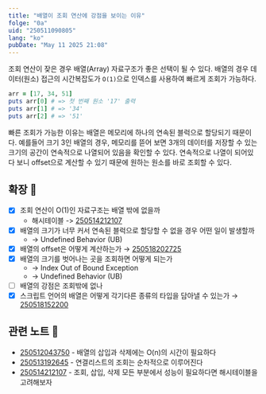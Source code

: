 ```yaml
---
title: "배열이 조회 연산에 강점을 보이는 이유"
folge: "0a"
uid: "250511090805"
lang: "ko"
pubDate: "May 11 2025 21:08"
---
```


조회 연산이 잦은 경우 배열(Array) 자료구조가 좋은 선택이 될 수 있다. 배열의 경우 데이터(원소) 접근의 시간복잡도가 `O(1)`으로 인덱스를 사용하여 빠르게 조회가 가능하다.

```ruby
arr = [17, 34, 51]
puts arr[0] # => 첫 번째 원소 '17' 출력
puts arr[1] # => '34'
puts arr[2] # => '51'
```
 
빠른 조회가 가능한 이유는 배열은 메모리에 하나의 연속된 블럭으로 할당되기 때문이다. 예를들어 크기 3인 배열의 경우, 메모리를 뜯어 보면 3개의 데이터를 저장할 수 있는 크기의 공간이 연속적으로 나열되어 있음을 확인할 수 있다. 연속적으로 나열이 되어있다 보니 offset으로 계산할 수 있기 때문에 원하는 원소를 바로 조회할 수 있다.

## 확장 🌱
- [x] 조회 연산이 O(1)인 자료구조는 배열 밖에 없을까
    +   해시테이블 -> [250514212107](/note/250514212107)
- [x] 배열의 크기가 너무 커서 연속된 블럭으로 할당할 수 없을 경우 어떤 일이 발생할까
    + → Undefined Behavior (UB)
- [x] 배열의 offset은 어떻게 계산하는가 → [250518202725](/note/250518202725)
- [x] 배열의 크기를 벗어나는 곳을 조회하면 어떻게 되는가
    + → Index Out of Bound Exception
    + → Undefined Behavior (UB)
- [ ] 배열의 강점은 조회밖에 없나
- [x] 스크립트 언어의 배열은 어떻게 각기다른 종류의 타입을 담아낼 수 있는가 → [250518152200](/note/250518152200)

## 관련 노트 📘
- [250512043750](/note/250512043750) - 배열의 삽입과 삭제에는 O(n)의 시간이 필요하다
- [250513192645](note/250513192645) - 연결리스트의 조회는 순차적으로 이루어진다
- [250514212107](/note/250514212107) - 조회, 삽입, 삭제 모든 부분에서 성능이 필요하다면 해시테이블을 고려해보자